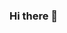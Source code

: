### Hi there 👋

<!--<img src="./testSVG.svg">-->
<!-- <a href="https://github.com/boydjc"><img src="./testSVG.svg"></a> -->
